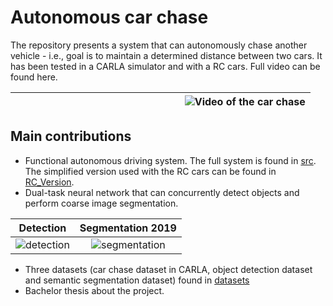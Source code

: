 # Autonomous car chase
The repository presents a system that can autonomously chase another vehicle - i.e., goal is to maintain a determined distance between two cars. It has been tested in a CARLA simulator and with a RC cars. Full video can be found here.

|&nbsp;&nbsp;&nbsp;&nbsp;&nbsp;&nbsp;&nbsp;&nbsp;&nbsp;&nbsp;&nbsp;&nbsp;&nbsp;&nbsp;&nbsp;&nbsp;&nbsp;&nbsp;&nbsp;&nbsp;&nbsp;&nbsp;&nbsp;&nbsp;&nbsp;&nbsp;&nbsp;&nbsp;&nbsp;&nbsp;&nbsp;&nbsp;&nbsp;&nbsp;&nbsp;&nbsp;&nbsp;&nbsp;&nbsp;&nbsp;&nbsp;&nbsp;&nbsp;&nbsp;&nbsp;&nbsp;&nbsp;&nbsp;&nbsp;&nbsp;&nbsp;&nbsp;&nbsp;&nbsp;&nbsp;&nbsp;&nbsp;&nbsp;&nbsp;&nbsp;&nbsp;&nbsp;&nbsp;![Video of the car chase](https://i.imgur.com/RHbzHUF.gif) |
|-------|


## Main contributions
* Functional autonomous driving system. The full system is found in [src](/src). The simplified version used with the RC cars can be found in [RC_Version](/RC_Version).
* Dual-task neural network that can concurrently detect objects and perform coarse image segmentation.
 
Detection             |  Segmentation 2019
:-------------------------:|:-------------------------:
![detection](https://i.imgur.com/1y7BDH2.png)  |  ![segmentation](https://i.imgur.com/fMWX081.png)
* Three datasets (car chase dataset in CARLA, object detection dataset and semantic segmentation dataset) found in [datasets](/datasets) 
* Bachelor thesis about the project.
